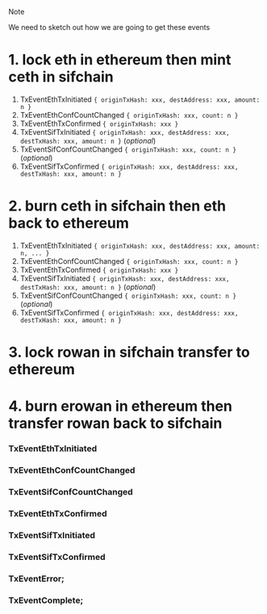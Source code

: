 Note

We need to sketch out how we are going to get these events

# 1. lock eth in ethereum then mint ceth in sifchain

1.  TxEventEthTxInitiated `{ originTxHash: xxx, destAddress: xxx, amount: n }`
2.  TxEventEthConfCountChanged `{ originTxHash: xxx, count: n }`
3.  TxEventEthTxConfirmed `{ originTxHash: xxx }`
4.  TxEventSifTxInitiated `{ originTxHash: xxx, destAddress: xxx, destTxHash: xxx, amount: n }` (_optional_)
5.  TxEventSifConfCountChanged `{ originTxHash: xxx, count: n }` (_optional_)
6.  TxEventSifTxConfirmed `{ originTxHash: xxx, destAddress: xxx, destTxHash: xxx, amount: n }`

# 2. burn ceth in sifchain then eth back to ethereum

1.  TxEventEthTxInitiated `{ originTxHash: xxx, destAddress: xxx, amount: n, ... }`
2.  TxEventEthConfCountChanged `{ originTxHash: xxx, count: n }`
3.  TxEventEthTxConfirmed `{ originTxHash: xxx }`
4.  TxEventSifTxInitiated `{ originTxHash: xxx, destAddress: xxx, destTxHash: xxx, amount: n }` (_optional_)
5.  TxEventSifConfCountChanged `{ originTxHash: xxx, count: n }` (_optional_)
6.  TxEventSifTxConfirmed `{ originTxHash: xxx, destAddress: xxx, destTxHash: xxx, amount: n }`

# 3. lock rowan in sifchain transfer to ethereum

# 4. burn erowan in ethereum then transfer rowan back to sifchain

### TxEventEthTxInitiated

### TxEventEthConfCountChanged

### TxEventSifConfCountChanged

### TxEventEthTxConfirmed

### TxEventSifTxInitiated

### TxEventSifTxConfirmed

### TxEventError;

### TxEventComplete;
